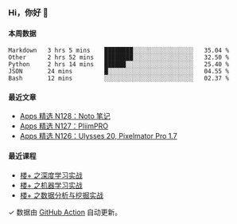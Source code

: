 ### Hi，你好 👋

<!--
**huhuhang/huhuhang** is a ✨ _special_ ✨ repository because its `README.md` (this file) appears on your GitHub profile.

Here are some ideas to get you started:

- 🔭 I’m currently working on ...
- 🌱 I’m currently learning ...
- 👯 I’m looking to collaborate on ...
- 🤔 I’m looking for help with ...
- 💬 Ask me about ...
- 📫 How to reach me: ...
- 😄 Pronouns: ...
- ⚡ Fun fact: ...
-->

#### 本周数据

<!--START_SECTION:waka-->
```text
Markdown   3 hrs 5 mins    ████████░░░░░░░░░░░░░░░░░   35.04 % 
Other      2 hrs 52 mins   ████████░░░░░░░░░░░░░░░░░   32.50 % 
Python     2 hrs 14 mins   ██████░░░░░░░░░░░░░░░░░░░   25.40 % 
JSON       24 mins         █░░░░░░░░░░░░░░░░░░░░░░░░   04.55 % 
Bash       12 mins         ░░░░░░░░░░░░░░░░░░░░░░░░░   02.37 %
```
<!--END_SECTION:waka-->

#### 最近文章

<!-- BLOG:START -->
- [Apps 精选 N128：Noto 笔记](http://huhuhang.com/post/product-hunt/product-hunt-n128)
- [Apps 精选 N127：PliimPRO](http://huhuhang.com/post/product-hunt/product-hunt-n127)
- [Apps 精选 N126：Ulysses 20, Pixelmator Pro 1.7](http://huhuhang.com/post/product-hunt/product-hunt-n126)
<!-- BLOG:END -->

#### 最近课程

<!-- SYL:START -->
- [楼+ 之深度学习实战](https://lanqiao.cn/courses/2617)
- [楼+ 之机器学习实战](https://lanqiao.cn/courses/2616)
- [楼+ 之数据分析与挖掘实战](https://lanqiao.cn/courses/2615)
<!-- SYL:END -->

✓ 数据由 [GitHub Action](https://github.com/huhuhang/huhuhang/actions) 自动更新。
